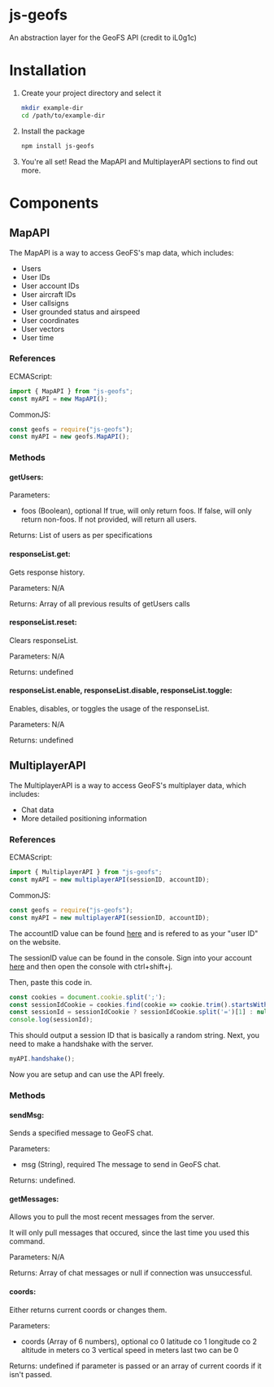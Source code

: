 # js-geofs

An abstraction layer for the GeoFS API (credit to iL0g1c)

# Installation

1. Create your project directory and select it
   ```bash
   mkdir example-dir
   cd /path/to/example-dir
   ```
2. Install the package
   ```bash
   npm install js-geofs
   ```
3. You're all set! Read the MapAPI and MultiplayerAPI sections to find out more.

# Components

## MapAPI

The MapAPI is a way to access GeoFS's map data, which includes:
- Users
- User IDs
- User account IDs
- User aircraft IDs
- User callsigns
- User grounded status and airspeed
- User coordinates
- User vectors
- User time

### References

ECMAScript:
```js
import { MapAPI } from "js-geofs";
const myAPI = new MapAPI();
```
CommonJS:
```js
const geofs = require("js-geofs");
const myAPI = new geofs.MapAPI();
```

### Methods

#### getUsers:

Parameters:
- foos (Boolean), optional
  If true, will only return foos. If false, will only return non-foos. If not provided, will return all users.

Returns: List of users as per specifications

#### responseList.get:

Gets response history.

Parameters: N/A

Returns: Array of all previous results of getUsers calls

#### responseList.reset:

Clears responseList.

Parameters: N/A

Returns: undefined

#### responseList.enable, responseList.disable, responseList.toggle:

Enables, disables, or toggles the usage of the responseList.

Parameters: N/A

Returns: undefined

## MultiplayerAPI

The MultiplayerAPI is a way to access GeoFS's multiplayer data, which includes:
- Chat data
- More detailed positioning information

### References

ECMAScript:
```js
import { MultiplayerAPI } from "js-geofs";
const myAPI = new multiplayerAPI(sessionID, accountID);
```
CommonJS:
```js
const geofs = require("js-geofs");
const myAPI = new multiplayerAPI(sessionID, accountID);
```
The accountID value can be found [here](https://www.geo-fs.com/pages/account.php?action=edit) and is refered to as your "user ID" on the website.

The sessionID value can be found in the console. Sign into your account [here](https://www.geo-fs.com/geofs.php) and then open the console with ctrl+shift+j.

Then, paste this code in.
```js
const cookies = document.cookie.split(';');
const sessionIdCookie = cookies.find(cookie => cookie.trim().startsWith('PHPSESSID='));
const sessionId = sessionIdCookie ? sessionIdCookie.split('=')[1] : null;
console.log(sessionId);
```
This should output a session ID that is basically a random string.
Next, you need to make a handshake with the server.
```js
myAPI.handshake();
```
Now you are setup and can use the API freely.

### Methods

#### sendMsg:

Sends a specified message to GeoFS chat.

Parameters:

- msg (String), required
  The message to send in GeoFS chat.

Returns: undefined.

#### getMessages: 

Allows you to pull the most recent messages from the server.

It will only pull messages that occured, since the last time you used this command.

Parameters: N/A

Returns: Array of chat messages or null if connection was unsuccessful.

#### coords:

Either returns current coords or changes them.

Parameters:
- coords (Array of 6 numbers), optional
  co 0 latitude
  co 1 longitude
  co 2 altitude in meters
  co 3 vertical speed in meters
  last two can be 0

Returns: undefined if parameter is passed or an array of current coords if it isn't passed.
